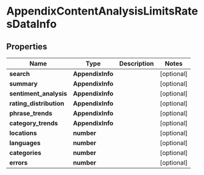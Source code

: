 # AppendixContentAnalysisLimitsRatesDataInfo

## Properties

| Name | Type | Description | Notes |
|------------ | ------------- | ------------- | -------------|
**search** | **AppendixInfo** |  |[optional]|
**summary** | **AppendixInfo** |  |[optional]|
**sentiment_analysis** | **AppendixInfo** |  |[optional]|
**rating_distribution** | **AppendixInfo** |  |[optional]|
**phrase_trends** | **AppendixInfo** |  |[optional]|
**category_trends** | **AppendixInfo** |  |[optional]|
**locations** | **number** |  |[optional]|
**languages** | **number** |  |[optional]|
**categories** | **number** |  |[optional]|
**errors** | **number** |  |[optional]|